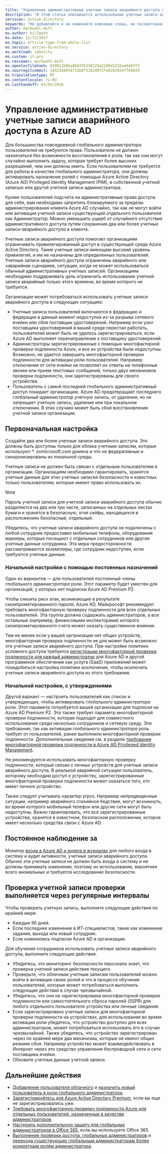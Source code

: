 ```yaml
---
title: "Управление административные учетные записи аварийного доступа в Azure AD | Документы Microsoft"
description: "В этой статье описывается использование учетные записи аварийного доступа помочь организациям ограничивать привилегированный доступ в существующей среде Azure Active Directory."
services: active-directory
keywords: "Не добавляйте и не изменяйте ключевые слова, не посоветовавшись с консультантом SEO."
author: markwahl-msft
ms.author: billmath
ms.date: 12/13/2017
ms.topic: article-type-from-white-list
ms.service: active-directory
ms.workload: identity
ms.custom: it-pro
ms.reviewer: markwahl-msft
ms.openlocfilehash: 039012b8ba0b83f6338128a2200d1232ae6467f3
ms.sourcegitcommit: 1d423a8954731b0f318240f2fa0262934ff04bd9
ms.translationtype: MT
ms.contentlocale: ru-RU
ms.lasthandoff: 01/05/2018
---
```

# <a name="manage-emergency-access-administrative-accounts-in-azure-ad"></a>Управление административные учетные записи аварийного доступа в Azure AD 

Для большинства повседневной *глобального администратора* пользователей не требуются права. Пользователи не должен назначаться без возможности восстановления к роли, так как они могут случайно выполнить задачу, которая требует более высоких разрешений, чем они должны иметь. Если пользователям не требуется для работы в качестве глобального администратора, они должны активировать назначение ролей с помощью Azure Active Directory (Azure AD) Privileged Identity Management (PIM), в собственной учетной записью или другой учетной записи администратора.

Кроме пользователей подсчета на административные права доступа для себя, вам необходимо запретить блокируемого за пределы администрирования клиента Azure AD случайно, так как не могут войти или активация учетной записи существующей отдельного пользователя как Администратор. Можно уменьшить ущерб от случайного отсутствие административного доступа путем сохранения два или более *учетные записи аварийного доступа* в клиенте.

Учетные записи аварийного доступа помогает организациям ограничивать привилегированный доступ в существующей среде Azure Active Directory. Такие учетные записи имеющем высокий уровень привилегий, и им не назначены для определенных пользователей. Учетные записи аварийного доступа ограничены аварийного или «аварийная сценариев, ситуации, когда не может использоваться обычный административных учетных записей. Организациям необходимо поддерживать цель ограничить использование учетной записи аварийный только этого времени, во время которого не требуется.

Организации может потребоваться использовать учетные записи аварийного доступа в следующих ситуациях:

 - Учетные записи пользователей включаются в федерацию и федерации в данный момент недоступна из-за разрыва сетевого ячейки или сбоя поставщик удостоверений. Например если узел поставщика удостоверений в вашей среде перестал работать, пользователей может быть не удалось зарегистрироваться, если Azure AD выполняет перенаправление к поставщику удостоверений. 
 - Администраторы зарегистрированные с помощью многофакторной проверки подлинности Azure, и все их устройства были недоступны. Возможно, не удается завершить многофакторной проверки подлинности для активации роли пользователей. Например отключения от сети ячейки не позволяет их ответы на телефонные звонки или прием текстовых сообщений, только двух механизмов проверки подлинности, они зарегистрированы для своего устройства. 
 - Пользователь с самой последней глобального административный доступ покидает организацию. Azure AD предотвращает последнего *глобальный администратор* учетную запись, от удаления, но не запрещает учетную запись, удаление или при локальном отключении. В этих случаях может быть сбой восстановления учетной записи организации.

## <a name="initial-configuration"></a>Первоначальная настройка

Создайте два или более учетные записи аварийного доступа. Это должны быть доступны только для облака учетным записям, которые используют \*. onmicrosoft.com домена и что не федеративные и синхронизированы из локальной среды. 

Учетные записи не должен быть связан с отдельным пользователем в организации. Организациям необходимо гарантировать, хранятся учетные данные для этих учетных записей безопасности и известных только пользователям, которые имеют право использовать их. 

> [!NOTE]
> Пароль учетной записи для учетной записи аварийного доступа обычно разделяется на два или три части, записанных на отдельных листах бумаги и хранятся в безопасную, огня сейфы, находящихся в расположениях безопасный, отдельный. 
>
> Убедитесь, что учетные записи аварийного доступа не подключены с любой сотрудник предоставил мобильные телефоны, оборудования маркеры, которые посещают с отдельных сотрудников или другие учетные данные сотрудника. Эта мера предосторожности рассматриваются экземпляры, где сотрудник недоступен, если требуются учетные данные. 

### <a name="initial-configuration-with-permanent-assignments"></a>Начальной настройки с помощью постоянных назначений

Один из вариантов — для пользователей постоянный члены *глобального администратора* роли. Этот параметр будет уместен для организаций, у которых нет подписки Azure AD Premium P2.

Чтобы снизить риск атак, возникающие в результате скомпрометированного пароля, Azure AD, Майкрософт рекомендует требовать многофакторную проверку подлинности для всех отдельных пользователей. Эта группа должна содержать администраторов, а все остальные (например, финансовыми инспекторами) которого скомпрометированного счета может оказать существенное влияние. 

Тем не менее если у вашей организации нет общих устройств, многофакторная проверка подлинности не для может быть возможно эти учетные записи аварийного доступа. При настройке политики условного доступа требуется [регистрации многофакторной проверки подлинности для каждый администратор](https://docs.microsoft.com/en-us/azure/multi-factor-authentication/multi-factor-authentication-get-started-user-states) для Azure AD и другой программное обеспечение как услуга (SaaS) приложений может понадобиться настройка политики исключения, чтобы исключить учетные записи аварийного доступа из этого требования.

### <a name="initial-configuration-with-approvals"></a>Начальной настройки, с утверждениями

Другой вариант — настроить пользователей как список и утверждающих, чтобы активировать *глобального администратора* роли. Этот параметр потребуется вашей организации для подписки на Azure AD Premium P2. Это также требует параметр многофакторной проверки подлинности, которая подходит для совместного использования среди несколько сотрудников и сетевую среду. Эти требования, так как активации *глобального администратора* роль требует от пользователей, ранее выполнили многофакторной проверки подлинности. Дополнительные сведения см. в разделе [требование многофакторной проверки подлинности в Azure AD Privileged Identity Management](https://docs.microsoft.com/en-us/azure/active-directory/active-directory-privileged-identity-management-how-to-require-mfa).

Не рекомендуется использовать многофакторную проверку подлинности, который связан с личных устройств для учетные записи аварийного доступа. В реальной аварийной ситуации пользователь, которому необходим доступ к устройству, зарегистрированные многофакторной проверки подлинности может оказаться того, кто имеет личное устройство. 

Также следует учитывать характер угроз. Например непредвиденные ситуации, например аварийного стихийное бедствие, могут возникнуть, во время которого мобильный телефон или другие сети могут быть недоступны. Важно гарантировать, что все зарегистрированные устройства, хранятся в известном, безопасном расположении, которое имеет несколько средства связи с Azure AD.

## <a name="ongoing-monitoring"></a>Постоянное наблюдение за

Монитор [входа в Azure AD и аудита в журналах](https://docs.microsoft.com/en-us/azure/active-directory/active-directory-reporting-activity-sign-ins) для любого входа в систему и аудит активности, учетные записи аварийного доступа. Обычно эти учетные записи не должен быть входа в систему и не должны принимать изменения, поэтому их использование, вероятнее всего аномальных и требуется исследование безопасности.

## <a name="account-check-validation-must-occur-at-regular-intervals"></a>Проверка учетной записи проверки выполняется через регулярные интервалы

Чтобы проверить учетную запись, выполните следующие действия по крайней мере:
- Каждые 90 дней.
- Если последнее изменение в ИТ-специалистов, такие как изменение задания, выхода или новый сотрудник.
- Если изменились подписки Azure AD в организации.

Для обучения сотрудников использовать учетные записи аварийного доступа, выполните следующие действия.

* Убедитесь, что мониторинг безопасности персонала знает, что проверка учетной записи действия текущего.
* Проверьте, что облачным учетным записям пользователей можно войти в активации своих ролей и что в процессе обучения пользователей, которые может потребоваться выполнить следующие действия в случае чрезвычайной.
* Убедитесь, что они не зарегистрирована многофакторной проверки подлинности или самостоятельного сброса паролей (SSPR) для любого отдельного пользователя устройства или личные сведения. 
* Если зарегистрировано учетные записи для многофакторной проверки подлинности на устройствах, для использования во время активации роли убедитесь, что устройство доступно для всех администраторов, может потребоваться использовать его в случае чрезвычайной. Также убедитесь, что устройство зарегистрирован через по крайней мере два механизма, которые не имеют общих режиме сбоя. Например устройство может взаимодействовать в Интернет через это средство управления беспроводной сети и сети поставщика ячейки.
* Обновите учетные данные учетной записи.

## <a name="next-steps"></a>Дальнейшие действия
- [Добавление пользователя облачного](add-users-azure-active-directory.md) и [назначить новый пользователь в роли глобального администратора](active-directory-users-assign-role-azure-portal.md).
- [Зарегистрируйтесь для Azure Active Directory Premium](active-directory-get-started-premium.md), если вы еще не зарегистрировались уже.
- [Требовать многофакторную проверку подлинности Azure для отдельных пользователей, назначенные в качестве администраторов](https://docs.microsoft.com/azure/multi-factor-authentication/multi-factor-authentication-get-started-user-states).
- [Настроить дополнительную защиту для глобальных администраторов в Office 365](https://support.office.com/article/Protect-your-Office-365-global-administrator-accounts-6b4ded77-ac8d-42ed-8606-c014fd947560), если вы используете Office 365.
- [Выполнение проверки доступа, глобальных администраторов](active-directory-privileged-identity-management-how-to-start-security-review.md) и [перехода существующих глобальным администраторам более конкретным ролям администратора](active-directory-assign-admin-roles-azure-portal.md).


